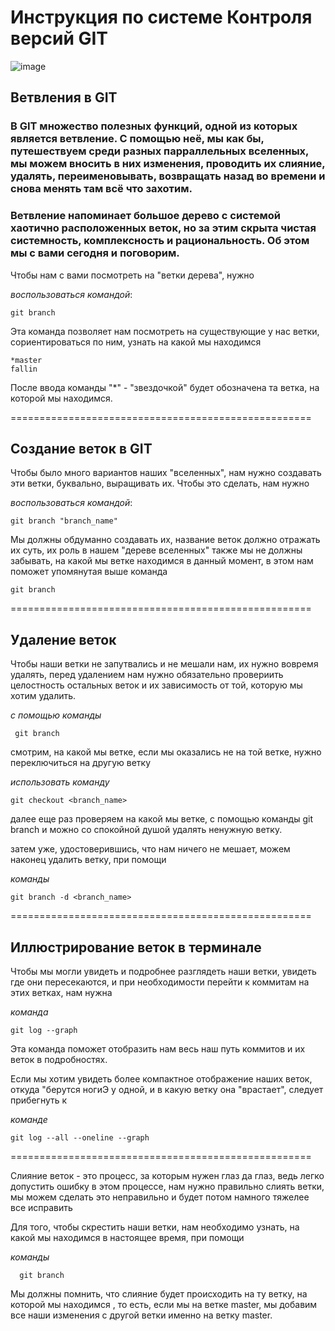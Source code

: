 # Инструкция по системе Контроля версий GIT

![image](image2.jpg)


## Ветвления в GIT

### В GIT множество полезных функций, одной из которых является **ветвление**. С помощью неё, мы как бы, путешествуем среди разных парраллельных вселенных, мы можем вносить в них изменения, проводить их слияние, удалять, переименовывать, возвращать назад во времени и снова менять там всё что захотим.
### Ветвление напоминает большое дерево с системой хаотично расположенных веток, но за этим скрыта чистая системность, комплексность и рациональность. Об этом мы с вами сегодня и поговорим.

Чтобы нам с вами посмотреть на "ветки дерева", нужно

*воспользоваться командой*:

    git branch
Эта команда позволяет нам посмотреть на существующие у нас ветки, сориентироваться по ним, узнать на какой мы находимся 
    
    *master
    fallin

После ввода команды "*" - "звездочкой" будет обозначена та ветка, на которой мы находимся.

====================================================
## Создание веток в GIT
Чтобы было много вариантов наших "вселенных", нам нужно создавать эти ветки, буквально, выращивать их. Чтобы это сделать, нам нужно 

*воспользоваться командой*:

    git branch "branch_name"
Мы должны обдуманно создавать их, название веток должно отражать их суть, их роль в нашем "дереве вселенных"
также мы не должны забывать, на какой мы ветке находимся в данный момент, в этом нам поможет упомянутая выше команда

    git branch
====================================================
## Удаление веток

Чтобы наши ветки не запутвались и не мешали нам, их нужно вовремя удалять, перед удалением нам нужно обязательно провериить целостность остальных веток и их зависимость от той, которую мы хотим удалить.

*с помощью команды*

     git branch

смотрим, на какой мы ветке, если мы оказались не на той ветке, нужно переключиться на другую ветку

*использовать команду*

    git checkout <branch_name>
далее еще раз проверяем на какой мы ветке, с помощью команды git branch и можно со спокойной душой удалять ненужную ветку.

затем уже, удостоверившись, что нам ничего не мешает, можем наконец удалить ветку, при помощи

*команды*

    git branch -d <branch_name>
====================================================
## Иллюстрирование веток в терминале

Чтобы мы могли увидеть и подробнее разглядеть наши ветки, увидеть где они пересекаются, и при необходимости перейти к коммитам на этих ветках, нам нужна

*команда*

    git log --graph
Эта команда поможет отобразить нам весь наш путь коммитов и их веток в подробностях.

Если мы хотим увидеть более компактное отображение наших веток, откуда "берутся ногиЭ у одной, и в какую ветку она "врастает", следует прибегнуть к

*команде*

    git log --all --oneline --graph

====================================================


Слияние веток - это процесс, за которым нужен глаз да глаз, ведь легко допустить ошибку в этом процессе, нам нужно правильно слиять ветки, мы можем сделать это неправильно и будет потом намного тяжелее все исправить

Для того, чтобы скрестить наши ветки, нам необходимо узнать, на какой мы находимся в настоящее время, при помощи 

*команды*

      git branch
Мы должны помнить, что слияние будет происходить на ту ветку, на которой мы находимся , то есть, если мы на ветке master, мы добавим все наши изменения с другой ветки именно на ветку master.










    






